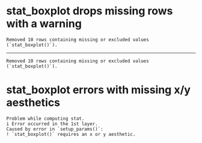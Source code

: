 # stat_boxplot drops missing rows with a warning

    Removed 10 rows containing missing or excluded values (`stat_boxplot()`).

---

    Removed 10 rows containing missing or excluded values (`stat_boxplot()`).

# stat_boxplot errors with missing x/y aesthetics

    Problem while computing stat.
    i Error occurred in the 1st layer.
    Caused by error in `setup_params()`:
    ! `stat_boxplot()` requires an x or y aesthetic.

